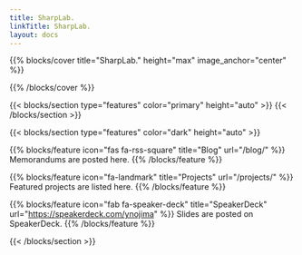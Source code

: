 ```yaml
---
title: SharpLab.
linkTitle: SharpLab.
layout: docs
---
```

{{% blocks/cover title="SharpLab." height="max" image_anchor="center" %}}

{{% /blocks/cover %}}

{{< blocks/section type="features" color="primary" height="auto" >}}
{{< /blocks/section >}}

{{< blocks/section type="features" color="dark" height="auto" >}}

{{% blocks/feature icon="fas fa-rss-square" title="Blog" url="/blog/" %}}
Memorandums are posted here.
{{% /blocks/feature %}}

{{% blocks/feature icon="fa-landmark" title="Projects" url="/projects/" %}}
Featured projects are listed here.
{{% /blocks/feature %}}

{{% blocks/feature icon="fab fa-speaker-deck" title="SpeakerDeck" url="https://speakerdeck.com/ynojima" %}}
Slides are posted on SpeakerDeck.
{{% /blocks/feature %}}

{{< /blocks/section >}}

